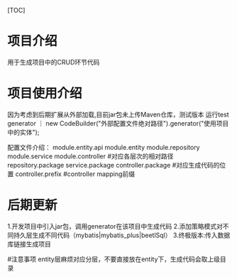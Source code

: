 [TOC]
# 项目介绍
用于生成项目中的CRUD环节代码

# 项目使用介绍
因为考虑到后期扩展从外部加载,目前jar包未上传Maven仓库，测试版本
运行test generator ｜ new CodeBuilder("外部配置文件绝对路径").generator("使用项目中的实体");

配置文件介绍：
module.entity.api
module.entity
module.repository
module.service
module.controller
#对应各层次的相对路径
repository.package
service.package
controller.package
#对应生成代码的位置
controller.prefix
#controller mapping前缀

# 后期更新
1.开发项目中引入jar包，调用generator在该项目中生成代码
2.添加策略模式对不同持久层生成不同代码（mybatis|mybatis_plus|beetlSql）
3.终极版本:传入数据库链接生成项目


#注意事项
entity层麻烦对应分层，不要直接放在entity下，生成代码会取上级目录